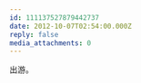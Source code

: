 ```yaml
---
id: 111137527879442737
date: 2012-10-07T02:54:00.000Z
reply: false
media_attachments: 0
---
```


出游。 ​​​​

